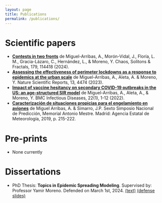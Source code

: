```yaml
---
layout: page
title: Publications
permalink: /publications/
---
```


# Scientific papers
 - [**Contests in two fronts**](https://doi.org/10.1016/j.chaos.2023.114418) 
de Miguel-Arribas, A., Morón-Vidal, J., Floría, L. M., Gracia-Lázaro, C., Hernández, L., & Moreno, Y.
Chaos, Solitons & Fractals, 179, 114418 (2024).
 - [**Assessing the effectiveness of perimeter lockdowns as a response to epidemics at the urban scale**](https://doi.org/10.1038/s41598-023-31614-8) 
    de Miguel-Arribas, A., Aleta, A. & Moreno, Y. 
    Nature Scientific Reports, 13, 4474 (2023).
 - [**Impact of vaccine hesitancy on secondary COVID-19 outbreaks in the US: an age-structured SIR model**](https://doi.org/10.1186/s12879-022-07486-0)
    de Miguel-Arribas, A., Aleta, A., & Moreno, Y.
    BMC Infectious Diseases, 22(1), 1-12 (2022). 
 - [**Caracterización de situaciones propicias para el engelamiento en aviones**](https://www.aemet.es/documentos/es/conocermas/recursos_en_linea/simposios_prediccion/6_simposio/SESION_4_Caracterizacion_de_fenomenos_meteo/SNP6_SESION_4_pp215_222.pdf)
    de Miguel Arribas, A. & Simarro, J.P. 
    Sexto Simposio Nacional de Predicción, Memorial Antonio Mestre. Madrid: Agencia Estatal de Meteorología, 2019, p. 215-222.

# Pre-prints
 - None currently

# Dissertations
 - PhD Thesis: **Topics in Epidemic Spreading Modeling**. Supervised by: Professor Yamir Moreno. Defended on March 1st, 2024. [(text)](https://github.com/phononautomata/resources/blob/main/demiguelarribas.2024.topics_in_epidemic_spreading_modeling.pdf) [(defense slides)](https://github.com/phononautomata/resources/blob/main/demiguelarribas.2024.thesis_talk.pdf)
